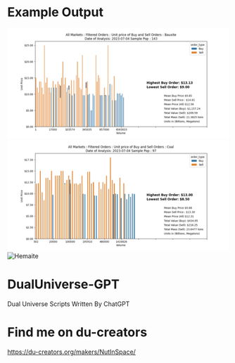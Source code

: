 # Example Output

![Bauxite](example/img/Bauxite.png)
![Coal](example/img/Coal.png)
![Hemaite](example/img/Hemaite.png)

# DualUniverse-GPT
Dual Universe Scripts Written By ChatGPT

# Find me on du-creators
https://du-creators.org/makers/NutInSpace/
